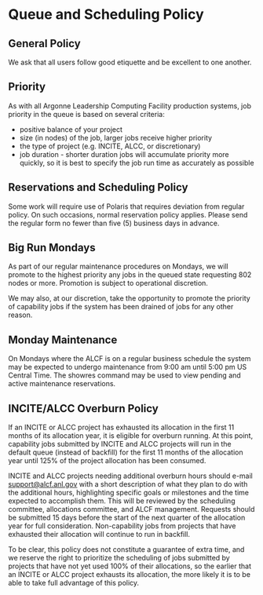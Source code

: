 # Queue and Scheduling Policy
## General Policy
We ask that all users follow good etiquette and be excellent to one another.

## Priority
As with all Argonne Leadership Computing Facility production systems, job priority in the queue is based on several criteria:
- positive balance of your project
- size (in nodes) of the job, larger jobs receive higher priority
- the type of project (e.g. INCITE, ALCC, or discretionary)
- job duration - shorter duration jobs will accumulate priority more quickly, so it is best to specify the job run time as accurately as possible

## Reservations and Scheduling Policy
Some work will require use of Polaris that requires deviation from regular policy. On such occasions, normal reservation policy applies. Please send the regular form no fewer than five (5) business days in advance.

## Big Run Mondays
As part of our regular maintenance procedures on Mondays, we will promote to the highest priority any jobs in the queued state requesting 802 nodes or more. Promotion is subject to operational discretion.

We may also, at our discretion, take the opportunity to promote the priority of capability jobs if the system has been drained of jobs for any other reason.

## Monday Maintenance
On Mondays where the ALCF is on a regular business schedule the system may be expected to undergo maintenance from 9:00 am until 5:00 pm US Central Time. The showres command may be used to view pending and active maintenance reservations.

## INCITE/ALCC Overburn Policy
If an INCITE or ALCC project has exhausted its allocation in the first 11 months of its allocation year, it is eligible for overburn running. At this point, capability jobs submitted by INCITE and ALCC projects will run in the default queue (instead of backfill) for the first 11 months of the allocation year until 125% of the project allocation has been consumed.

INCITE and ALCC projects needing additional overburn hours should e-mail [support@alcf.anl.gov](mailto:support@alcf.anl.gov) with a short description of what they plan to do with the additional hours, highlighting specific goals or milestones and the time expected to accomplish them. This will be reviewed by the scheduling committee, allocations committee, and ALCF management. Requests should be submitted 15 days before the start of the next quarter of the allocation year for full consideration. Non-capability jobs from projects that have exhausted their allocation will continue to run in backfill. 

To be clear, this policy does not constitute a guarantee of extra time, and we reserve the right to prioritize the scheduling of jobs submitted by projects that have not yet used 100% of their allocations, so the earlier that an INCITE or ALCC project exhausts its allocation, the more likely it is to be able to take full advantage of this policy.

